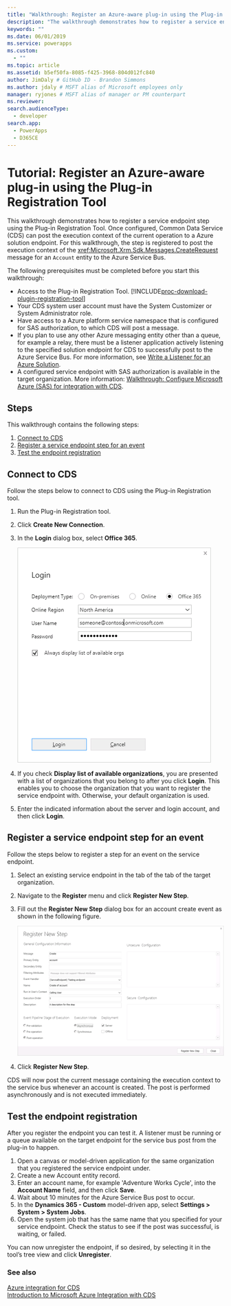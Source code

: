 ```yaml
---
title: "Walkthrough: Register an Azure-aware plug-in using the Plug-in Registration Tool (Common Data Service) | Microsoft Docs"
description: "The walkthrough demonstrates how to register a service endpoint step using the Plug-in Registration Tool. "
keywords: ""
ms.date: 06/01/2019
ms.service: powerapps
ms.custom:
  - ""
ms.topic: article
ms.assetid: b5ef50fa-8085-f425-3968-804d012fc840
author: JimDaly # GitHub ID - Brandon Simmons
ms.author: jdaly # MSFT alias of Microsoft employees only
manager: ryjones # MSFT alias of manager or PM counterpart
ms.reviewer: 
search.audienceType: 
  - developer
search.app: 
  - PowerApps
  - D365CE
---
```


# Tutorial: Register an Azure-aware plug-in using the Plug-in Registration Tool

<!-- https://docs.microsoft.com/dynamics365/customer-engagement/developer/walkthrough-register-azure-aware-plug-in-using-plug-in-registration-tool -->

This walkthrough demonstrates how to register a service endpoint step using the Plug-in Registration Tool. Once configured, Common Data Service (CDS) can post the execution context of the current operation to a Azure solution endpoint. For this walkthrough, the step is registered to post the execution context of the <xref:Microsoft.Xrm.Sdk.Messages.CreateRequest> message for an `Account` entity to the Azure Service Bus.  
  
The following prerequisites must be completed before you start this walkthrough:  
  
- Access to the Plug-in Registration Tool. [!INCLUDE[proc-download-plugin-registration-tool](../../includes/proc-download-plugin-registration-tool.md)]
- Your CDS system user account must have the System Customizer or System Administrator role. 
- Have access to a Azure platform service namespace that is configured for SAS authorization, to which CDS will post a message.  
- If you plan to use any other Azure messaging entity other than a queue, for example a relay, there must be a listener application actively listening to the specified solution endpoint for CDS to successfully post to the Azure Service Bus. For more information, see [Write a Listener for an Azure Solution](write-listener-application-azure-solution.md).  
- A configured service endpoint with SAS authorization is available in the target organization. More information: [Walkthrough: Configure Microsoft Azure (SAS) for integration with CDS](walkthrough-configure-azure-sas-integration.md).  
  
## Steps

This walkthrough contains the following steps:  
  
1. [Connect to CDS](#BKMK_Connect)  
1. [Register a service endpoint step for an event](#BKMK_Register)  
1. [Test the endpoint registration](#BKMK_Test)
  
<a name="BKMK_Connect"></a>

## Connect to CDS
 
Follow the steps below to connect to CDS using the Plug-in Registration tool.  
  
1. Run the Plug-in Registration tool.  
1. Click **Create New Connection**.  
1. In the **Login** dialog box, select **Office 365**.

    ![Login form for an online deployment](media/crm-v6s-pr.png "Login form for an online deployment")

1. If you check **Display list of available organizations**, you are presented with a list of organizations that you belong to after you click **Login**. This enables you to choose the organization that you want to register the service endpoint with. Otherwise, your default organization is used.  
1. Enter the indicated information about the server and login account, and then click **Login**.  
  
<a name="BKMK_Register"></a>

## Register a service endpoint step for an event

Follow the steps below to register a step for an event on the service endpoint.  
  
1. Select an existing service endpoint in the tab of the tab of the target organization.  
1. Navigate to the **Register** menu and click **Register New Step**.  
1. Fill out the **Register New Step** dialog box for an account create event as shown in the following figure.

    ![Creating a service endpoint step](media/crm-v6s-pr-service-endpoint-step.png "Creating a service endpoint step")
  
1. Click **Register New Step**.  
  
CDS will now post the current message containing the execution context to the service bus whenever an account is created. The post is performed asynchronously and is not executed immediately.  
  
<a name="BKMK_Test"></a>

## Test the endpoint registration

After you register the endpoint you can test it. A listener must be running or a queue available on the target endpoint for the service bus post from the plug-in to happen.  
  
1. Open a canvas or model-driven application for the same organization that you registered the service endpoint under.  
1. Create a new Account entity record.
1. Enter an account name, for example 'Adventure Works Cycle', into the **Account Name** field, and then click **Save**.  
1. Wait about 10 minutes for the Azure Service Bus post to occur.  
1. In the **Dynamics 365 - Custom** model-driven app, select  **Settings > System > System Jobs**.  
1. Open the system job that has the same name that you specified for your service endpoint. Check the status to see if the post was successful, is waiting, or failed.  
  
You can now unregister the endpoint, if so desired, by selecting it in the tool’s tree view and click **Unregister**.  
  
### See also

[Azure integration for CDS](azure-integration.md)<br />
[Introduction to Microsoft Azure Integration with CDS](azure-integration.md)
